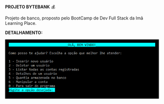 **PROJETO BYTEBANK**  :moneybag:

Projeto de banco, proposto pelo BootCamp de Dev Full Stack da Imã Learning Place.

**DETALHAMENTO:**

![Detalhamento](bytebank.png)